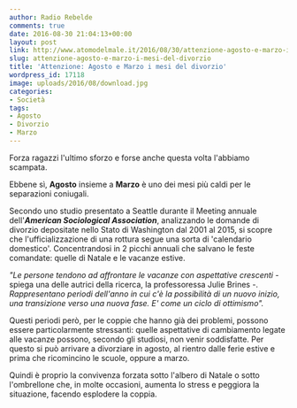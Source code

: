 ```yaml
---
author: Radio Rebelde
comments: true
date: 2016-08-30 21:04:13+00:00
layout: post
link: http://www.atomodelmale.it/2016/08/30/attenzione-agosto-e-marzo-i-mesi-del-divorzio/
slug: attenzione-agosto-e-marzo-i-mesi-del-divorzio
title: 'Attenzione: Agosto e Marzo i mesi del divorzio'
wordpress_id: 17118
image: uploads/2016/08/download.jpg
categories:
- Società
tags:
- Agosto
- Divorzio
- Marzo
---
```


Forza ragazzi l'ultimo sforzo e forse anche questa volta l'abbiamo scampata.

Ebbene sì, **Agosto** insieme a **Marzo** è uno dei mesi più caldi per le separazioni coniugali.

Secondo uno studio presentato a Seattle durante il Meeting annuale dell'**_American Sociological Association_**, analizzando le domande di divorzio depositate nello Stato di Washington dal 2001 al 2015, si scopre che l'ufficializzazione di una rottura segue una sorta di 'calendario domestico'. Concentrandosi in 2 picchi annuali che salvano le feste comandate: quelle di Natale e le vacanze estive.

_"Le persone tendono ad affrontare le vacanze con aspettative crescenti_ - spiega una delle autrici della ricerca, la professoressa Julie Brines -. _Rappresentano periodi dell'anno in cui c'è la possibilità di un nuovo inizio, una transizione verso una nuova fase. E' come un ciclo di ottimismo"._

Questi periodi però, per le coppie che hanno già dei problemi, possono essere particolarmente stressanti: quelle aspettative di cambiamento legate alle vacanze possono, secondo gli studiosi, non venir soddisfatte. Per questo si può arrivare a divorziare in agosto, al rientro dalle ferie estive e prima che ricomincino le scuole, oppure a marzo.

Quindi è proprio la convivenza forzata sotto l'albero di Natale o sotto l'ombrellone che, in molte occasioni, aumenta lo stress e peggiora la situazione, facendo esplodere la coppia.
